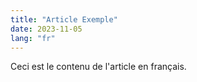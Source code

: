 ```yaml
---
title: "Article Exemple"
date: 2023-11-05
lang: "fr"
---
```

Ceci est le contenu de l'article en français.
